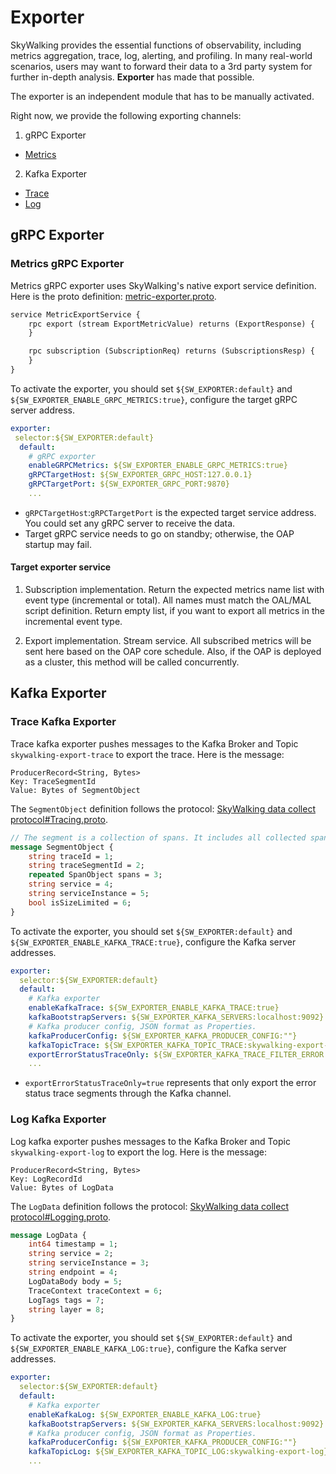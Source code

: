 # Exporter
SkyWalking provides the essential functions of observability, including metrics aggregation, trace, log, alerting, and profiling.
In many real-world scenarios, users may want to forward their data to a 3rd party system for further in-depth analysis.
**Exporter** has made that possible.

The exporter is an independent module that has to be manually activated.

Right now, we provide the following exporting channels:
1. gRPC Exporter
- [Metrics](#metrics-grpc-exporter)

2. Kafka Exporter
- [Trace](#trace-kafka-exporter)
- [Log](#log-kafka-exporter)

## gRPC Exporter
### Metrics gRPC Exporter
Metrics gRPC exporter uses SkyWalking's native export service definition. Here is the proto definition: [metric-exporter.proto](https://github.com/apache/skywalking/blob/master/oap-server/exporter/src/main/proto/metric-exporter.proto).
```proto
service MetricExportService {
    rpc export (stream ExportMetricValue) returns (ExportResponse) {
    }

    rpc subscription (SubscriptionReq) returns (SubscriptionsResp) {
    }
}
```

To activate the exporter, you should set `${SW_EXPORTER:default}` and `${SW_EXPORTER_ENABLE_GRPC_METRICS:true}`, configure the target gRPC server address.
```yaml
exporter:
 selector:${SW_EXPORTER:default}
  default:
    # gRPC exporter
    enableGRPCMetrics: ${SW_EXPORTER_ENABLE_GRPC_METRICS:true}
    gRPCTargetHost: ${SW_EXPORTER_GRPC_HOST:127.0.0.1}
    gRPCTargetPort: ${SW_EXPORTER_GRPC_PORT:9870}
    ...
```

- `gRPCTargetHost`:`gRPCTargetPort` is the expected target service address. You could set any gRPC server to receive the data.
- Target gRPC service needs to go on standby; otherwise, the OAP startup may fail.

#### Target exporter service
1. Subscription implementation.
Return the expected metrics name list with event type (incremental or total). All names must match the OAL/MAL script definition.
Return empty list, if you want to export all metrics in the incremental event type.

2. Export implementation.
Stream service. All subscribed metrics will be sent here based on the OAP core schedule. Also, if the OAP is deployed as a cluster,
this method will be called concurrently.

## Kafka Exporter
### Trace Kafka Exporter
Trace kafka exporter pushes messages to the Kafka Broker and Topic `skywalking-export-trace` to export the trace. Here is the message:
```
ProducerRecord<String, Bytes>
Key: TraceSegmentId
Value: Bytes of SegmentObject
```

The `SegmentObject` definition follows the protocol:
[SkyWalking data collect protocol#Tracing.proto](https://github.com/apache/skywalking-data-collect-protocol/blob/master/language-agent/Tracing.proto).
```proto
// The segment is a collection of spans. It includes all collected spans in a simple one request context, such as a HTTP request process.
message SegmentObject {
    string traceId = 1;
    string traceSegmentId = 2;
    repeated SpanObject spans = 3;
    string service = 4;
    string serviceInstance = 5;
    bool isSizeLimited = 6;
}
```

To activate the exporter, you should set `${SW_EXPORTER:default}` and `${SW_EXPORTER_ENABLE_KAFKA_TRACE:true}`, configure the Kafka server addresses.
```yaml
exporter:
  selector:${SW_EXPORTER:default}
  default:
    # Kafka exporter
    enableKafkaTrace: ${SW_EXPORTER_ENABLE_KAFKA_TRACE:true}
    kafkaBootstrapServers: ${SW_EXPORTER_KAFKA_SERVERS:localhost:9092}
    # Kafka producer config, JSON format as Properties.
    kafkaProducerConfig: ${SW_EXPORTER_KAFKA_PRODUCER_CONFIG:""}
    kafkaTopicTrace: ${SW_EXPORTER_KAFKA_TOPIC_TRACE:skywalking-export-trace}
    exportErrorStatusTraceOnly: ${SW_EXPORTER_KAFKA_TRACE_FILTER_ERROR:false}
    ...
```

- `exportErrorStatusTraceOnly=true` represents that only export the error status trace segments through the Kafka channel.

### Log Kafka Exporter
Log kafka exporter pushes messages to the Kafka Broker and Topic `skywalking-export-log` to export the log. Here is the message:
```
ProducerRecord<String, Bytes>
Key: LogRecordId
Value: Bytes of LogData
```

The `LogData` definition follows the protocol:
[SkyWalking data collect protocol#Logging.proto](https://github.com/apache/skywalking-data-collect-protocol/blob/master/logging/Logging.proto).
```proto
message LogData {
    int64 timestamp = 1;
    string service = 2;
    string serviceInstance = 3;
    string endpoint = 4;
    LogDataBody body = 5;
    TraceContext traceContext = 6;
    LogTags tags = 7;
    string layer = 8;
}
```

To activate the exporter, you should set `${SW_EXPORTER:default}` and `${SW_EXPORTER_ENABLE_KAFKA_LOG:true}`, configure the Kafka server addresses.
```yaml
exporter:
  selector:${SW_EXPORTER:default}
  default:
    # Kafka exporter
    enableKafkaLog: ${SW_EXPORTER_ENABLE_KAFKA_LOG:true}
    kafkaBootstrapServers: ${SW_EXPORTER_KAFKA_SERVERS:localhost:9092}
    # Kafka producer config, JSON format as Properties.
    kafkaProducerConfig: ${SW_EXPORTER_KAFKA_PRODUCER_CONFIG:""}
    kafkaTopicLog: ${SW_EXPORTER_KAFKA_TOPIC_LOG:skywalking-export-log}
    ...
```
